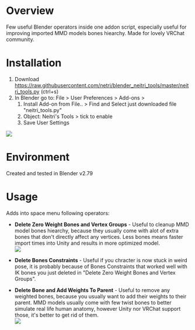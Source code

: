 # Overview
Few useful Blender operators inside one addon script, especially useful for improving imported MMD models bones hiearchy. Made for lovely VRChat community.

# Installation
1) Download https://raw.githubusercontent.com/netri/blender_neitri_tools/master/neitri_tools.py (ctrl+s)
1) In Blender go to: File > User Preferences > Add-ons > 
    1) Install Add-on from File.. > Find and Select just downloaded file "neitri_tools.py"
    1) Object: Neitri's Tools > tick to enable
    1) Save User Settings
    
![](https://i.imgur.com/OOmkzLy.gif)

# Environment
Created and tested in Blender v2.79

# Usage
Adds into space menu following operators:

* **Delete Zero Weight Bones and Vertex Groups** - Useful to cleanup MMD model bones hiearchy, because they usually come with alot of extra bones that don't directly affect any vertices. Less bones means faster import times into Unity and results in more optimized model.
<br> ![](https://i.imgur.com/x3KVvG3.gif)

* **Delete Bones Constraints** - Useful if you chracter is now stuck in weird pose, it is probably because of Bones Constraints that worked well with IK bones you just deleted in "Delete Zero Weight Bones and Vertex Groups".

* **Delete Bone and Add Weights To Parent** - Useful to remove any weighted bones, because you usually want to add their weights to their parent. MMD models usually come with few twist bones to better simulate real life human anatomy, however Unity nor VRChat support those, it's better to get rid of them.
<br> ![](https://i.imgur.com/Woddyu2.gif)
